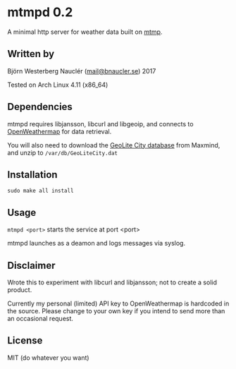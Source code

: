 # mtmpd 0.2
A minimal http server for weather data built on [mtmp](https://github.com/bnaucler/mtmp).

## Written by
Björn Westerberg Nauclér (mail@bnaucler.se) 2017

Tested on Arch Linux 4.11 (x86\_64)

## Dependencies
mtmpd requires libjansson, libcurl and libgeoip, and connects to [OpenWeathermap](http://openweathermap.org) for data retrieval.

You will also need to download the [GeoLite City database](http://geolite.maxmind.com/download/geoip/database/GeoLiteCity.dat.gz) from Maxmind, and unzip to `/var/db/GeoLiteCity.dat`

## Installation
`sudo make all install`

## Usage
`mtmpd <port>` starts the service at port \<port\>

mtmpd launches as a deamon and logs messages via syslog.

## Disclaimer
Wrote this to experiment with libcurl and libjansson; not to create a solid product.

Currently my personal (limited) API key to OpenWeathermap is hardcoded in the source. Please change to your own key if you intend to send more than an occasional request.

## License
MIT (do whatever you want)
